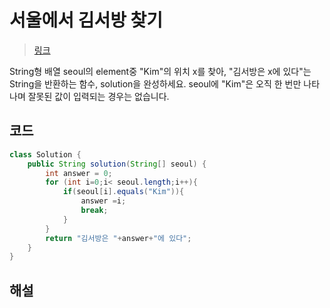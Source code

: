 # 서울에서 김서방 찾기
> [링크](https://school.programmers.co.kr/learn/courses/30/lessons/12919?language=java)

String형 배열 seoul의 element중 "Kim"의 위치 x를 찾아, "김서방은 x에 있다"는 String을 반환하는 함수, solution을 완성하세요. seoul에 "Kim"은 오직 한 번만 나타나며 잘못된 값이 입력되는 경우는 없습니다.
## 코드
```java
class Solution {
    public String solution(String[] seoul) {
        int answer = 0;
        for (int i=0;i< seoul.length;i++){
            if(seoul[i].equals("Kim")){
                answer =i;
                break;
            }
        }
        return "김서방은 "+answer+"에 있다";
    }
}
```
## 해설